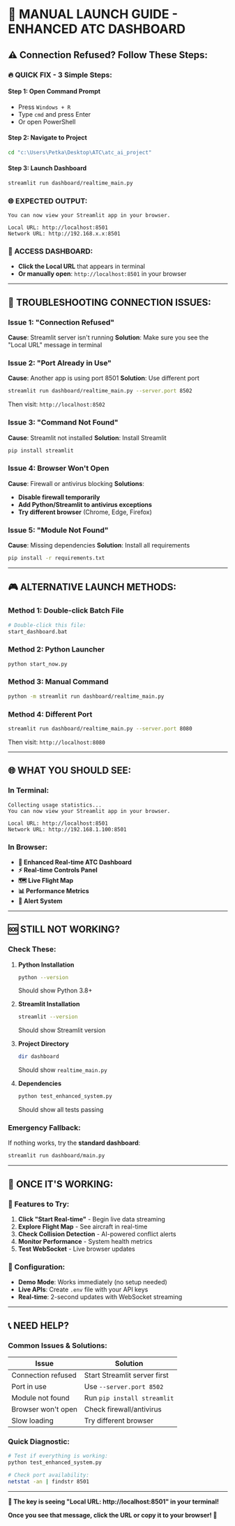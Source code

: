 # 🚀 **MANUAL LAUNCH GUIDE - ENHANCED ATC DASHBOARD**

## ⚠️ **Connection Refused? Follow These Steps:**

### **🔥 QUICK FIX - 3 Simple Steps:**

#### **Step 1: Open Command Prompt**
- Press `Windows + R`
- Type `cmd` and press Enter
- Or open PowerShell

#### **Step 2: Navigate to Project**
```bash
cd "c:\Users\Petka\Desktop\ATC\atc_ai_project"
```

#### **Step 3: Launch Dashboard**
```bash
streamlit run dashboard/realtime_main.py
```

### **🌐 EXPECTED OUTPUT:**
```
You can now view your Streamlit app in your browser.

Local URL: http://localhost:8501
Network URL: http://192.168.x.x:8501
```

### **🎯 ACCESS DASHBOARD:**
- **Click the Local URL** that appears in terminal
- **Or manually open**: `http://localhost:8501` in your browser

---

## 🔧 **TROUBLESHOOTING CONNECTION ISSUES:**

### **Issue 1: "Connection Refused"**
**Cause**: Streamlit server isn't running
**Solution**: Make sure you see the "Local URL" message in terminal

### **Issue 2: "Port Already in Use"**
**Cause**: Another app is using port 8501
**Solution**: Use different port
```bash
streamlit run dashboard/realtime_main.py --server.port 8502
```
Then visit: `http://localhost:8502`

### **Issue 3: "Command Not Found"**
**Cause**: Streamlit not installed
**Solution**: Install Streamlit
```bash
pip install streamlit
```

### **Issue 4: Browser Won't Open**
**Cause**: Firewall or antivirus blocking
**Solutions**:
- **Disable firewall temporarily**
- **Add Python/Streamlit to antivirus exceptions**
- **Try different browser** (Chrome, Edge, Firefox)

### **Issue 5: "Module Not Found"**
**Cause**: Missing dependencies
**Solution**: Install all requirements
```bash
pip install -r requirements.txt
```

---

## 🎮 **ALTERNATIVE LAUNCH METHODS:**

### **Method 1: Double-click Batch File**
```bash
# Double-click this file:
start_dashboard.bat
```

### **Method 2: Python Launcher**
```bash
python start_now.py
```

### **Method 3: Manual Command**
```bash
python -m streamlit run dashboard/realtime_main.py
```

### **Method 4: Different Port**
```bash
streamlit run dashboard/realtime_main.py --server.port 8080
```
Then visit: `http://localhost:8080`

---

## 🌐 **WHAT YOU SHOULD SEE:**

### **In Terminal:**
```
Collecting usage statistics...
You can now view your Streamlit app in your browser.

Local URL: http://localhost:8501
Network URL: http://192.168.1.100:8501
```

### **In Browser:**
- **🎯 Enhanced Real-time ATC Dashboard**
- **⚡ Real-time Controls Panel**
- **🗺️ Live Flight Map**
- **📊 Performance Metrics**
- **🔔 Alert System**

---

## 🆘 **STILL NOT WORKING?**

### **Check These:**

1. **Python Installation**
   ```bash
   python --version
   ```
   Should show Python 3.8+

2. **Streamlit Installation**
   ```bash
   streamlit --version
   ```
   Should show Streamlit version

3. **Project Directory**
   ```bash
   dir dashboard
   ```
   Should show `realtime_main.py`

4. **Dependencies**
   ```bash
   python test_enhanced_system.py
   ```
   Should show all tests passing

### **Emergency Fallback:**
If nothing works, try the **standard dashboard**:
```bash
streamlit run dashboard/main.py
```

---

## 🎉 **ONCE IT'S WORKING:**

### **🚀 Features to Try:**
1. **Click "Start Real-time"** - Begin live data streaming
2. **Explore Flight Map** - See aircraft in real-time
3. **Check Collision Detection** - AI-powered conflict alerts
4. **Monitor Performance** - System health metrics
5. **Test WebSocket** - Live browser updates

### **🔧 Configuration:**
- **Demo Mode**: Works immediately (no setup needed)
- **Live APIs**: Create `.env` file with your API keys
- **Real-time**: 2-second updates with WebSocket streaming

---

## 📞 **NEED HELP?**

### **Common Issues & Solutions:**

| Issue | Solution |
|-------|----------|
| Connection refused | Start Streamlit server first |
| Port in use | Use `--server.port 8502` |
| Module not found | Run `pip install streamlit` |
| Browser won't open | Check firewall/antivirus |
| Slow loading | Try different browser |

### **Quick Diagnostic:**
```bash
# Test if everything is working:
python test_enhanced_system.py

# Check port availability:
netstat -an | findstr 8501
```

---

**🎯 The key is seeing "Local URL: http://localhost:8501" in your terminal!**

**Once you see that message, click the URL or copy it to your browser! 🚀**
